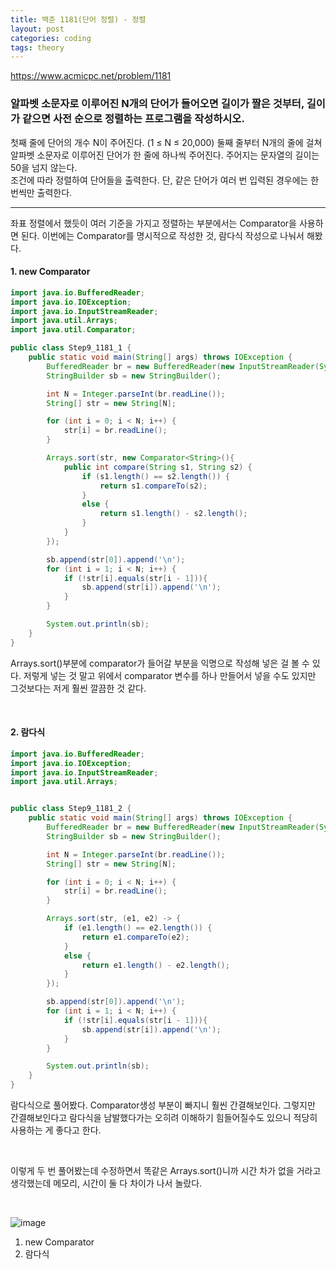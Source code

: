 ```yaml
---
title: 백준 1181(단어 정렬) - 정렬
layout: post
categories: coding
tags: theory
---
```

<https://www.acmicpc.net/problem/1181>
### 알파벳 소문자로 이루어진 N개의 단어가 들어오면 길이가 짤은 것부터, 길이가 같으면 사전 순으로 정렬하는 프로그램을 작성하시오.
첫째 줄에 단어의 개수 N이 주어진다. (1 ≤ N ≤ 20,000) 둘째 줄부터 N개의 줄에 걸쳐 알파벳 소문자로 이루어진 단어가 한 줄에 하나씩 주어진다. 주어지는 문자열의 길이는 50을 넘지 않는다.    
조건에 따라 정렬하여 단어들을 출력한다. 단, 같은 단어가 여러 번 입력된 경우에는 한 번씩만 출력한다.    

<hr>
좌표 정렬에서 했듯이 여러 기준을 가지고 정렬하는 부분에서는 Comparator을 사용하면 된다.    
이번에는 Comparator를 명시적으로 작성한 것, 람다식 작성으로 나눠서 해봤다.    

#### 1. new Comparator
```java
import java.io.BufferedReader;
import java.io.IOException;
import java.io.InputStreamReader;
import java.util.Arrays;
import java.util.Comparator;

public class Step9_1181_1 {
    public static void main(String[] args) throws IOException {
        BufferedReader br = new BufferedReader(new InputStreamReader(System.in));
        StringBuilder sb = new StringBuilder();

        int N = Integer.parseInt(br.readLine());
        String[] str = new String[N];

        for (int i = 0; i < N; i++) {
            str[i] = br.readLine();
        }

        Arrays.sort(str, new Comparator<String>(){
            public int compare(String s1, String s2) {
                if (s1.length() == s2.length()) {
                    return s1.compareTo(s2);
                }
                else {
                    return s1.length() - s2.length();
                }
            }            
        });

        sb.append(str[0]).append('\n');
        for (int i = 1; i < N; i++) {
            if (!str[i].equals(str[i - 1])){
                sb.append(str[i]).append('\n');
            }
        }

        System.out.println(sb);
    }
}
```
Arrays.sort()부분에 comparator가 들어갈 부분을 익명으로 작성해 넣은 걸 볼 수 있다. 저렇게 넣는 것 말고 위에서 comparator 변수를 하나 만들어서 넣을 수도 있지만 그것보다는 저게 훨씬 깔끔한 것 같다.    

<br>

#### 2. 람다식
```java
import java.io.BufferedReader;
import java.io.IOException;
import java.io.InputStreamReader;
import java.util.Arrays;


public class Step9_1181_2 {
    public static void main(String[] args) throws IOException {
        BufferedReader br = new BufferedReader(new InputStreamReader(System.in));
        StringBuilder sb = new StringBuilder();

        int N = Integer.parseInt(br.readLine());
        String[] str = new String[N];

        for (int i = 0; i < N; i++) {
            str[i] = br.readLine();
        }

        Arrays.sort(str, (e1, e2) -> {
            if (e1.length() == e2.length()) {
                return e1.compareTo(e2);
            }
            else {
                return e1.length() - e2.length();
            }
        });

        sb.append(str[0]).append('\n');
        for (int i = 1; i < N; i++) {
            if (!str[i].equals(str[i - 1])){
                sb.append(str[i]).append('\n');
            }
        }

        System.out.println(sb);
    }
}
```
람다식으로 풀어봤다. Comparator생성 부분이 빠지니 훨씬 간결해보인다. 그렇지만 간결해보인다고 람다식을 남발했다가는 오히려 이해하기 힘들어질수도 있으니 적당히 사용하는 게 좋다고 한다.    

<br>

이렇게 두 번 풀어봤는데 수정하면서 똑같은 Arrays.sort()니까 시간 차가 없을 거라고 생각했는데 메모리, 시간이 둘 다 차이가 나서 놀랐다.    

<br>

![image](https://user-images.githubusercontent.com/68698007/138832919-7f137fe7-4879-4b82-97f2-e71f529f0b2d.png)

1. new Comparator
2. 람다식   
